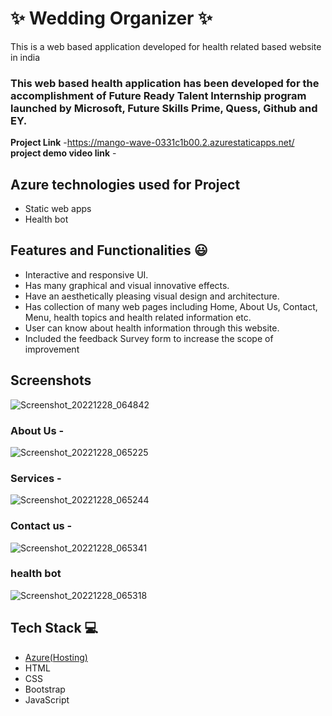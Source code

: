 # ✨ Wedding Organizer ✨

This is a web based application developed for health related based website in india

### This web based health application has been developed for the accomplishment of Future Ready Talent Internship program launched by Microsoft, Future Skills Prime, Quess, Github and EY.


**Project Link** -https://mango-wave-0331c1b00.2.azurestaticapps.net/
**project demo video link** - 

## Azure technologies used for Project

- Static web apps
- Health bot

## Features and Functionalities 😃

- Interactive and responsive UI.
- Has many graphical and visual innovative effects.
- Have an aesthetically pleasing visual design and architecture.
- Has collection of many web pages including Home, About Us, Contact, Menu, health topics and health related information etc.
- User can know about health information through this website.
- Included the feedback Survey form to increase the scope of improvement 

## Screenshots




![Screenshot_20221228_064842](https://user-images.githubusercontent.com/120101180/209818518-be130284-50a2-4a90-9aad-006880b23f60.png)


   

### About Us -

![Screenshot_20221228_065225](https://user-images.githubusercontent.com/120101180/209819236-96c22c83-d427-480b-b1e7-42b142459d24.png)


### Services -

![Screenshot_20221228_065244](https://user-images.githubusercontent.com/120101180/209819198-aa4f0895-f24d-4ec5-a79b-b66134cc37e9.png)


### Contact us -
![Screenshot_20221228_065341](https://user-images.githubusercontent.com/120101180/209819135-f2bf8e4e-9745-4fe4-9305-3636089a2f08.png)



### health bot

![Screenshot_20221228_065318](https://user-images.githubusercontent.com/120101180/209819178-2341bcac-cb4b-4958-805c-726582be0bb6.png)



## Tech Stack 💻

- [Azure(Hosting)](https://azure.microsoft.com/en-in/features/azure-portal/)
- HTML
- CSS
- Bootstrap
- JavaScript
